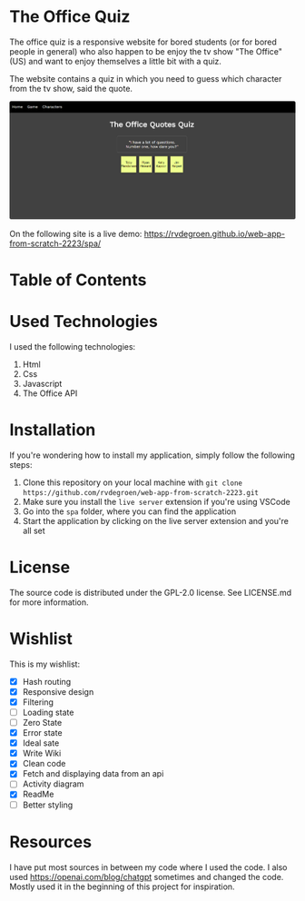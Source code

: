 # The Office Quiz

The office quiz is a responsive website for bored students (or for bored people in general) who also happen to be enjoy the tv show "The Office" (US) and want to enjoy themselves a little bit with a quiz.

The website contains a quiz in which you need to guess which character from the tv show, said the quote.

![the office quiz](./image/view.png)

On the following site is a live demo: https://rvdegroen.github.io/web-app-from-scratch-2223/spa/

# Table of Contents

# Used Technologies

I used the following technologies:

1. Html
2. Css
3. Javascript
4. The Office API

# Installation

If you're wondering how to install my application, simply follow the following steps:

1. Clone this repository on your local machine with `git clone https://github.com/rvdegroen/web-app-from-scratch-2223.git`
2. Make sure you install the `live server` extension if you're using VSCode
3. Go into the `spa` folder, where you can find the application
4. Start the application by clicking on the live server extension and you're all set

# License

The source code is distributed under the GPL-2.0 license. See LICENSE.md for more information.

# Wishlist

This is my wishlist:

- [x] Hash routing
- [x] Responsive design
- [x] Filtering
- [ ] Loading state
- [ ] Zero State
- [x] Error state
- [x] Ideal sate
- [x] Write Wiki
- [x] Clean code
- [x] Fetch and displaying data from an api
- [ ] Activity diagram
- [x] ReadMe
- [ ] Better styling

# Resources

I have put most sources in between my code where I used the code. I also used https://openai.com/blog/chatgpt sometimes and changed the code. Mostly used it in the beginning of this project for inspiration.
